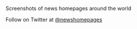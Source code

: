 Screenshots of news homepages around the world

Follow on Twitter at [@newshomepages](https://twitter.com/newshomepages)
